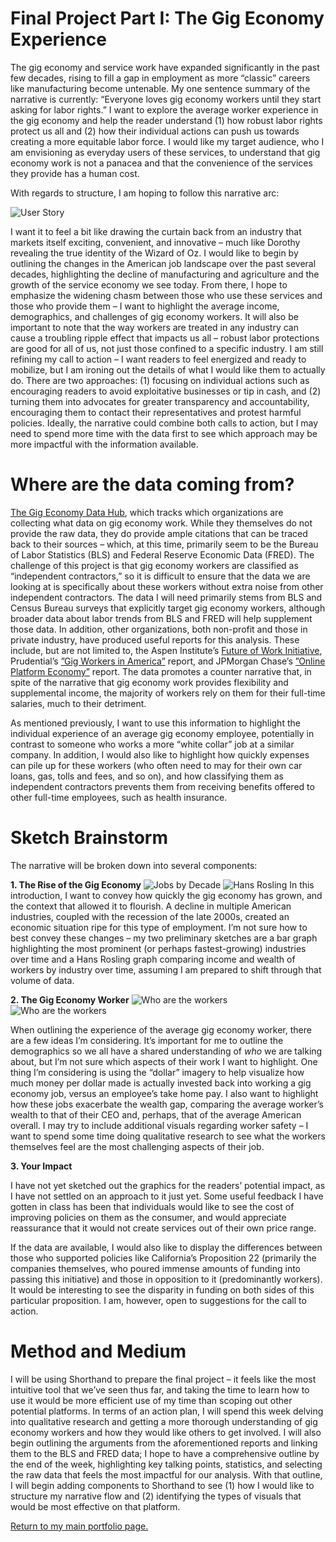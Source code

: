 # Final Project Part I: The Gig Economy Experience 

The gig economy and service work have expanded significantly in the past few decades, rising to fill a gap in employment as more “classic” careers like manufacturing become untenable. 
My one sentence summary of the narrative is currently: “Everyone loves gig economy workers until they start asking for labor rights.” I want to explore the average worker experience in the gig economy and help the reader understand (1) how robust labor rights protect us all and (2) how their individual actions can push us towards creating a more equitable labor force. I would like my target audience, who I am envisioning as everyday users of these services, to understand that gig economy work is not a panacea and that the convenience of the services they provide has a human cost. 
</break>

With regards to structure, I am hoping to follow this narrative arc: 

<img src="https://user-images.githubusercontent.com/73854211/109431522-160edd80-79d5-11eb-949a-8b695ed51817.png" alt="User Story">

I want it to feel a bit like drawing the curtain back from an industry that markets itself exciting, convenient, and innovative – much like Dorothy revealing the true identity of the Wizard of Oz. I would like to begin by outlining the changes in the American job landscape over the past several decades, highlighting the decline of manufacturing and agriculture and the growth of the service economy we see today. From there, I hope to emphasize the widening chasm between those who use these services and those who provide them – I want to highlight the average income, demographics, and challenges of gig economy workers. It will also be important to note that the way workers are treated in any industry can cause a troubling ripple effect that impacts us all – robust labor protections are good for all of us, not just those confined to a specific industry. 
I am still refining my call to action –  I want readers to feel energized and ready to mobilize, but I am ironing out the details of what I would like them to actually do. There are two approaches: (1) focusing on individual actions such as encouraging readers to avoid exploitative businesses or tip in cash, and (2) turning them into advocates for greater transparency and accountability, encouraging them to contact their representatives and protest harmful policies. Ideally, the narrative could combine both calls to action, but I may need to spend more time with the data first to see which approach may be more impactful with the information available. 

# Where are the data coming from? 
<a href=”https://www.gigeconomydata.org”/>The Gig Economy Data Hub</a>, which tracks which organizations are collecting what data on gig economy work. While they themselves do not provide the raw data, they do provide ample citations that can be traced back to their sources – which, at this time, primarily seem to be the Bureau of Labor Statistics (BLS) and Federal Reserve Economic Data (FRED). The challenge of this project is that gig economy workers are classified as “independent contractors,” so it is difficult to ensure that the data we are looking at is specifically about these workers without extra noise from other independent contractors. The data I will need primarily stems from BLS and Census Bureau surveys that explicitly target gig economy workers, although broader data about labor trends from BLS and FRED will help supplement those data. 
In addition, other organizations, both non-profit and those in private industry, have produced useful reports for this analysis. These include, but are not limited to, the Aspen Institute’s <a href="https://www.aspeninstitute.org/programs/future-of-work/">Future of Work Initiative</a>, Prudential’s <a href="https://www.prudential.com/media/managed/documents/rp/Gig_Economy_Whitepaper.pdf">”Gig Workers in America”</a> report, and JPMorgan Chase’s <a href="https://www.jpmorganchase.com/institute/research/labor-markets/report-ope-2018.htm">”Online Platform Economy”</a> report. The data promotes a counter narrative that, in spite of the narrative that gig economy work provides flexibility and supplemental income, the majority of workers rely on them for their full-time salaries, much to their detriment. 

As mentioned previously, I want to use this information to highlight the individual experience of an average gig economy employee, potentially in contrast to someone who works a more “white collar” job at a similar company. In addition, I would also like to highlight how quickly expenses can pile up for these workers (who often need to may for their own car loans, gas, tolls and fees, and so on), and how classifying them as independent contractors prevents them from receiving benefits offered to other full-time employees, such as health insurance. 

# Sketch Brainstorm 
The narrative will be broken down into several components: 

<b>1. The Rise of the Gig Economy</b>
<img src="https://user-images.githubusercontent.com/73854211/109431526-16a77400-79d5-11eb-94e5-17846024a063.png" alt="Jobs by Decade">
<img src="https://user-images.githubusercontent.com/73854211/109431525-160edd80-79d5-11eb-9b5d-e4aca1b16a5d.png" alt="Hans Rosling">
In this introduction, I want to convey how quickly the gig economy has grown, and the context that allowed it to flourish. A decline in multiple American industries, coupled with the recession of the late 2000s, created an economic situation ripe for this type of employment. I’m not sure how to best convey these changes – my two preliminary sketches are a bar graph highlighting the most prominent (or perhaps fastest-growing) industries over time and a Hans Rosling graph comparing income and wealth of workers by industry over time, assuming I am prepared to shift through that volume of data. 

<b>2. The Gig Economy Worker</b>
<img src="https://user-images.githubusercontent.com/73854211/109431524-160edd80-79d5-11eb-8c88-c70915cb96be.png" alt="Who are the workers">
<img src="https://user-images.githubusercontent.com/73854211/109431523-160edd80-79d5-11eb-96f3-786365c2ee7e.png" alt="Who are the workers">

When outlining the experience of the average gig economy worker, there are a few ideas I’m considering. It’s important for me to outline the demographics so we all have a shared understanding of <i>who</i> we are talking about, but I’m not sure which aspects of their work I want to highlight. One thing I’m considering is using the “dollar” imagery to help visualize how much money per dollar made is actually invested back into working a gig economy job, versus an employee’s take home pay. I also want to highlight how these jobs exacerbate the wealth gap, comparing the average worker’s wealth to that of their CEO and, perhaps, that of the average American overall. I may try to include additional visuals regarding worker safety – I want to spend some time doing qualitative research to see what the workers themselves feel are the most challenging aspects of their job. 

<b>3. Your Impact </b>

I have not yet sketched out the graphics for the readers’ potential impact, as I have not settled on an approach to it just yet. Some useful feedback I have gotten in class has been that individuals would like to see the cost of improving policies on them as the consumer, and would appreciate reassurance that it would not create services out of their own price range. 

If the data are available, I would also like to display the differences between those who supported policies like California’s Proposition 22 (primarily the companies themselves, who poured immense amounts of funding into passing this initiative) and those in opposition to it (predominantly workers). It would be interesting to see the disparity in funding on both sides of this particular proposition. I am, however, open to suggestions for the call to action. 

# Method and Medium 
I will be using Shorthand to prepare the final project – it feels like the most intuitive tool that we’ve seen thus far, and taking the time to learn how to use it would be more efficient use of my time than scoping out other potential platforms. 
In terms of an action plan, I will spend this week delving into qualitative research and getting a more thorough understanding of gig economy workers and how they would like others to get involved. I will also begin outlining the arguments from the aforementioned reports and linking them to the BLS and FRED data; I hope to have a comprehensive outline by the end of the week, highlighting key talking points, statistics, and selecting the raw data that feels the most impactful for our analysis. 
With that outline, I will begin adding components to Shorthand to see (1) how I would like to structure my narrative flow and (2) identifying the types of visuals that would be most effective on that platform. 

<a href="https://nannunz.github.io/annunziata-portfolio">Return to my main portfolio page.</a>
